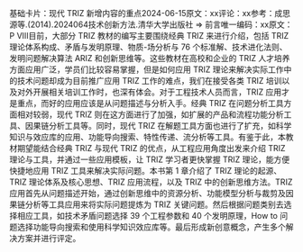 

基础卡片：现代 TRIZ 新增内容的重点2024-06-15原文：xx评论：xx参考：成思源等.(2014).2024064技术创新方法.清华大学出版社 => 前言唯一编码：xx原文：P VIII目前，大部分 TRIZ 教材的编写主要围绕经典 TRIZ 来进行介绍，包括 TRIZ 理论体系构成、矛盾与发明原理、物质-场分析与 76 个标准解、技术进化法则、发明问题解决算法 ARIZ 和创新思维等。这些教材在高校和企业的 TRIZ 人才培养方面应用广泛，学员们比较容易掌握，但是如何应用 TRIZ 理论来解决实际工作中的技术问题却成为目前推广应用 TRIZ 工作的难点，我们在接受各类 TRIZ 培训以及对外开展相关培训工作时，也深有体会。对于工程技术人员而言，TRIZ 应用才是重点，而好的应用应该是从问题描述与分析入手。经典 TRIZ 在问题分析工具方面相对较弱，现代 TRIZ 则在这方面进行了加强，如扩展的产品和流程功能分析工具、因果链分析工具等。同时，现代 TRIZ 在解题工具方面也进行了扩充，如科学知识与效应库的应用、功能导向搜索、特性传递、流分析等工具。有鉴于此，本教材期望能结合经典 TRIZ 与现代 TRIZ 的优点，从工程应用角度出发来介绍 TRIZ 理论与工具，并通过一些应用模板，让 TRIZ 学习者更快掌握 TRIZ 理论，能方便快捷地应用 TRIZ 工具来解决实际问题。本书第 1 章介绍了 TRIZ 理论的起源、TRIZ 理论体系及核心思想、TRIZ 应用流程，以及 TRIZ 中的创新思维方法。TRIZ 应用首先从问题描述开始，通过创新思维中的资源分析、功能模型分析与裁剪及因果链分析等工具应用来将实际问题提炼为 TRIZ 关键问题。然后根据问题类别去选择相应工具，如技术矛盾问题选择 39 个工程参数和 40 个发明原理，How to 问题选择功能导向搜索和使用科学知识效应库等。最后形成新创意概念，产生多个解决方案并进行评定。